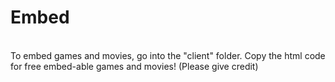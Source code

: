 <h1>Embed</h1>
<br>
To embed games and movies, go into the "client" folder. Copy the html code for free embed-able games and movies! (Please give credit)

